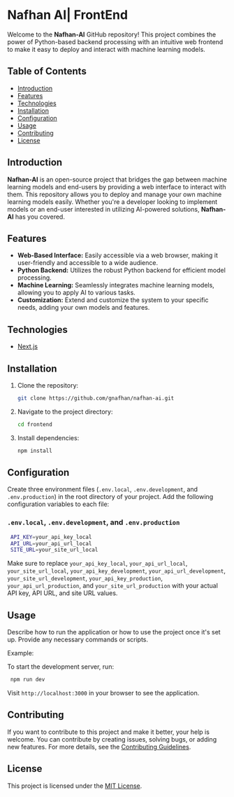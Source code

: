 # Nafhan AI| FrontEnd

Welcome to the **Nafhan-AI** GitHub repository! This project combines the power of Python-based backend processing with an intuitive web frontend to make it easy to deploy and interact with machine learning models.

## Table of Contents

- [Introduction](#introduction)
- [Features](#features)
- [Technologies](#technologies)
- [Installation](#installation)
- [Configuration](#configuration)
- [Usage](#usage)
- [Contributing](#contributing)
- [License](#license)

## Introduction

**Nafhan-AI** is an open-source project that bridges the gap between machine learning models and end-users by providing a web interface to interact with them. This repository allows you to deploy and manage your own machine learning models easily. Whether you're a developer looking to implement models or an end-user interested in utilizing AI-powered solutions, **Nafhan-AI** has you covered.

## Features
- **Web-Based Interface:** Easily accessible via a web browser, making it user-friendly and accessible to a wide audience.
- **Python Backend:** Utilizes the robust Python backend for efficient model processing.
- **Machine Learning:** Seamlessly integrates machine learning models, allowing you to apply AI to various tasks.
- **Customization:** Extend and customize the system to your specific needs, adding your own models and features.


## Technologies

- [Next.js](https://nextjs.org/)

## Installation

1. Clone the repository:

   ```bash
   git clone https://github.com/gnafhan/nafhan-ai.git
   ```

3. Navigate to the project directory:
   ```bash
   cd frontend
   ```

4. Install dependencies:
   ```bash
   npm install
   ```


## Configuration

Create three environment files (`.env.local`, `.env.development`, and `.env.production`) in the root directory of your project. Add the following configuration variables to each file:

### `.env.local`, `.env.development`, and `.env.production`
   ```bash
    API_KEY=your_api_key_local
    API_URL=your_api_url_local
    SITE_URL=your_site_url_local
   ```


Make sure to replace `your_api_key_local`, `your_api_url_local`, `your_site_url_local`, `your_api_key_development`, `your_api_url_development`, `your_site_url_development`, `your_api_key_production`, `your_api_url_production`, and `your_site_url_production` with your actual API key, API URL, and site URL values.

## Usage

Describe how to run the application or how to use the project once it's set up. Provide any necessary commands or scripts.

Example:

To start the development server, run:

   ```bash
    npm run dev
   ```


Visit `http://localhost:3000` in your browser to see the application.

## Contributing

If you want to contribute to this project and make it better, your help is welcome. You can contribute by creating issues, solving bugs, or adding new features. For more details, see the [Contributing Guidelines](CONTRIBUTING.md).

## License

This project is licensed under the [MIT License](LICENSE).


